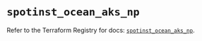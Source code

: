# `spotinst_ocean_aks_np`

Refer to the Terraform Registry for docs: [`spotinst_ocean_aks_np`](https://registry.terraform.io/providers/spotinst/spotinst/1.220.4/docs/resources/ocean_aks_np).
